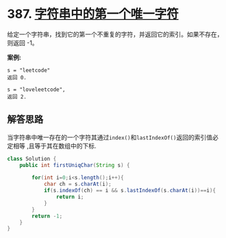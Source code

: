 # 387. [字符串中的第一个唯一字符](https://leetcode-cn.com/problems/first-unique-character-in-a-string/description/)

给定一个字符串，找到它的第一个不重复的字符，并返回它的索引。如果不存在，则返回 -1。

**案例:**

```
s = "leetcode"
返回 0.

s = "loveleetcode",
返回 2.
```

## 解答思路

当字符串中唯一存在的一个字符其通过`index()`和`lastIndexOf()`返回的索引值必定相等 ,且等于其在数组中的下标.

```java
class Solution {
    public int firstUniqChar(String s) {
      
        for(int i=0;i<s.length();i++){
            char ch = s.charAt(i);
            if(s.indexOf(ch) == i && s.lastIndexOf(s.charAt(i))==i){
                return i;
            }
        }
        return -1;
    }
}
```

